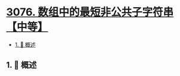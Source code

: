 # [3076. 数组中的最短非公共子字符串【中等】](https://github.com/Tdahuyou/TNotes.leetcode/tree/main/notes/3076.%20%E6%95%B0%E7%BB%84%E4%B8%AD%E7%9A%84%E6%9C%80%E7%9F%AD%E9%9D%9E%E5%85%AC%E5%85%B1%E5%AD%90%E5%AD%97%E7%AC%A6%E4%B8%B2%E3%80%90%E4%B8%AD%E7%AD%89%E3%80%91)

<!-- region:toc -->

- [1. 📝 概述](#1--概述)

<!-- endregion:toc -->

## 1. 📝 概述
